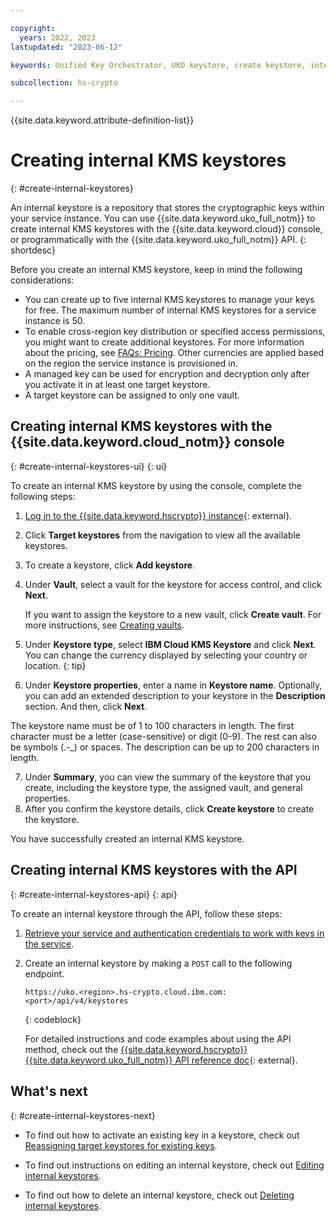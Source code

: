 ```yaml
---

copyright:
  years: 2022, 2023
lastupdated: "2023-06-12"

keywords: Unified Key Orchestrator, UKO keystore, create keystore, internal keystore， KMS keystore

subcollection: hs-crypto

---
```


{{site.data.keyword.attribute-definition-list}}




# Creating internal KMS keystores
{: #create-internal-keystores}

An internal keystore is a repository that stores the cryptographic keys within your service instance. You can use {{site.data.keyword.uko_full_notm}} to create internal KMS keystores with the {{site.data.keyword.cloud}} console, or programmatically with the {{site.data.keyword.uko_full_notm}} API.
{: shortdesc}

Before you create an internal KMS keystore, keep in mind the following considerations:

- You can create up to five internal KMS keystores to manage your keys for free. The maximum number of internal KMS keystores for a service instance is 50. 
- To enable cross-region key distribution or specified access permissions, you might want to create additional keystores. For more information about the pricing, see [FAQs: Pricing](/docs/hs-crypto?topic=hs-crypto-faq-pricing). Other currencies are applied based on the region the service instance is provisioned in.
- A managed key can be used for encryption and decryption only after you activate it in at least one target keystore. 
- A target keystore can be assigned to only one vault.

## Creating internal KMS keystores with the {{site.data.keyword.cloud_notm}} console
{: #create-internal-keystores-ui}
{: ui}



To create an internal KMS keystore by using the console, complete the following steps:

1. [Log in to the {{site.data.keyword.hscrypto}} instance](https://cloud.ibm.com/login){: external}.
2. Click **Target keystores** from the navigation to view all the available keystores.
3. To create a keystore, click **Add keystore**.
4. Under **Vault**, select a vault for the keystore for access control, and click **Next**. 

   If you want to assign the keystore to a new vault, click **Create vault**. For more instructions, see [Creating vaults](/docs/hs-crypto?topic=hs-crypto-create-vaults).

5. Under **Keystore type**, select **IBM Cloud KMS Keystore** and click **Next**.
    You can change the currency displayed by selecting your country or location.
    {: tip}
6. Under **Keystore properties**, enter a name in **Keystore name**. Optionally, you can add an extended description to your keystore in the **Description** section. And then, click **Next**.
  
  The keystore name must be of 1 to 100 characters in length. The first character must be a letter (case-sensitive) or digit (0-9). The rest can also be symbols (.-_) or spaces. The description can be up to 200 characters in length.

7. Under **Summary**, you can view the summary of the keystore that you create, including the keystore type, the assigned vault, and general properties. 
8. After you confirm the keystore details, click **Create keystore** to create the keystore.

You have successfully created an internal KMS keystore.





## Creating internal KMS keystores with the API
{: #create-internal-keystores-api}
{: api}

To create an internal keystore through the API, follow these steps:

1. [Retrieve your service and authentication credentials to work with keys in the service](/docs/hs-crypto?topic=hs-crypto-set-up-uko-api).
   
2. Create an internal keystore by making a `POST` call to the following endpoint.

    ```
    https://uko.<region>.hs-crypto.cloud.ibm.com:<port>/api/v4/keystores
    ```
    {: codeblock}

    For detailed instructions and code examples about using the API method, check out the [{{site.data.keyword.hscrypto}} {{site.data.keyword.uko_full_notm}} API reference doc](/apidocs/uko#create-keystore){: external}.


## What's next
{: #create-internal-keystores-next}

- To find out how to activate an existing key in a keystore, check out [Reassigning target keystores for existing keys](/docs/hs-crypto?topic=hs-crypto-install-key-keystores).

- To find out instructions on editing an internal keystore, check out [Editing internal keystores](/docs/hs-crypto?topic=hs-crypto-edit-internal-keystores).

- To find out how to delete an internal keystore, check out [Deleting internal keystores](/docs/hs-crypto?topic=hs-crypto-delete-internal-keystores).


